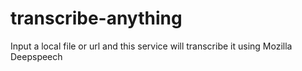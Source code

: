 # transcribe-anything
Input a local file or url and this service will transcribe it using Mozilla Deepspeech
